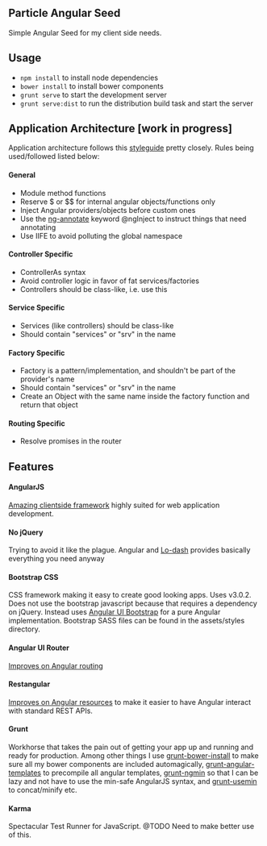 Particle Angular Seed
---------------------

Simple Angular Seed for my client side needs.

Usage
--------

- ```npm install``` to install node dependencies
- ```bower install``` to install bower components
- ```grunt serve``` to start the development server
- ```grunt serve:dist``` to run the distribution build task and start the server

Application Architecture [work in progress]
--------
Application architecture follows this [styleguide](http://toddmotto.com/opinionated-angular-js-styleguide-for-teams/) pretty closely. Rules being used/followed listed below:

#### General
- Module method functions
- Reserve $ or $$ for internal angular objects/functions only
- Inject Angular providers/objects before custom ones
- Use the [ng-annotate](https://github.com/olov/ng-annotate) keyword @ngInject to instruct things that need annotating
- Use IIFE to avoid polluting the global namespace

#### Controller Specific
- ControllerAs syntax
- Avoid controller logic in favor of fat services/factories
- Controllers should be class-like, i.e. use this

#### Service Specific
- Services (like controllers) should be class-like
- Should contain "services" or "srv" in the name

#### Factory Specific
- Factory is a pattern/implementation, and shouldn't be part of the provider's name
- Should contain "services" or "srv" in the name
- Create an Object with the same name inside the factory function and return that object

#### Routing Specific
- Resolve promises in the router

Features
--------

#### AngularJS

[Amazing clientside framework](http://angularjs.org/) highly suited for web application development.

#### No jQuery

Trying to avoid it like the plague. Angular and [Lo-dash](http://lodash.com/) provides basically everything you need anyway

#### Bootstrap CSS

CSS framework making it easy to create good looking apps. Uses v3.0.2. Does not use the bootstrap javascript because that requires a dependency on jQuery. Instead uses [Angular UI Bootstrap](http://angular-ui.github.io/bootstrap) for a pure Angular implementation. Bootstrap SASS files can be found in the assets/styles directory.

#### Angular UI Router

[Improves on Angular routing](https://github.com/angular-ui/ui-router)

#### Restangular

[Improves on Angular resources](https://github.com/mgonto/restangular) to make it easier to have Angular interact with standard REST APIs.

#### Grunt

Workhorse that takes the pain out of getting your app up and running and ready for production. Among other things I use [grunt-bower-install](https://github.com/stephenplusplus/grunt-bower-install) to make sure all my bower components are included automagically, [grunt-angular-templates](https://github.com/ericclemmons/grunt-angular-templates) to precompile all angular templates, [grunt-ngmin](https://github.com/btford/grunt-ngmin) so that I can be lazy and not have to use the min-safe AngularJS syntax, and [grunt-usemin](https://github.com/yeoman/grunt-usemin) to concat/minify etc.

#### Karma

Spectacular Test Runner for JavaScript. @TODO Need to make better use of this.
